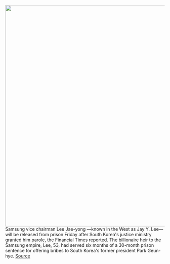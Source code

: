 <img src='https://cdn.vox-cdn.com/thumbor/upT0xMYxVsoVIF_BvqJ5F9GOp6Y=/0x0:4946x3297/1200x800/filters:focal(2085x583:2875x1373)/cdn.vox-cdn.com/uploads/chorus_image/image/69699011/1284664319.0.jpg' width='700px' /><br/>
Samsung vice chairman Lee Jae-yong —known in the West as Jay Y. Lee— will be released from prison Friday after South Korea's justice ministry granted him parole, the Financial Times reported. The billionaire heir to the Samsung empire, Lee, 53, had served six months of a 30-month prison sentence for offering bribes to South Korea's former president Park Geun-hye.
<a href='https://www.theverge.com/2021/8/9/22616518/samsung-heir-lee-parole-bribery-south-korea'> Source <a/>